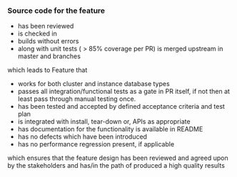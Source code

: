 ### Source code for the feature

* has been reviewed
* is checked in
* builds without errors
* along with unit tests ( > 85% coverage per PR) is merged upstream in master and branches

which leads to Feature that

* works for both cluster and instance database types
* passes all integration/functional tests as a gate in PR itself, if not then at least pass through manual testing once.
* has been tested and accepted by defined acceptance criteria and test plan
* is integrated with install, tear-down or, APIs as appropriate
* has documentation for the functionality is available in README
* has no defects which have been introduced
* has no performance regression present, if applicable

which ensures that the feature design has been reviewed and agreed upon by the stakeholders and has/in the path of produced a high quality results
